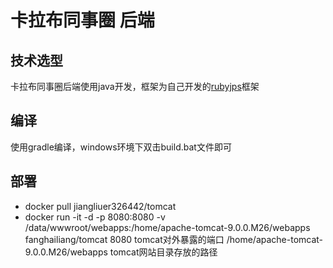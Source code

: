 # 卡拉布同事圈 后端
## 技术选型
卡拉布同事圈后端使用java开发，框架为自己开发的[rubyjps](https://github.com/jiangliuer326442/rubyJSP)框架
## 编译
使用gradle编译，windows环境下双击build.bat文件即可
## 部署
* docker pull jiangliuer326442/tomcat
* docker run -it -d -p 8080:8080 -v /data/wwwroot/webapps:/home/apache-tomcat-9.0.0.M26/webapps fanghailiang/tomcat
8080 tomcat对外暴露的端口
/home/apache-tomcat-9.0.0.M26/webapps tomcat网站目录存放的路径